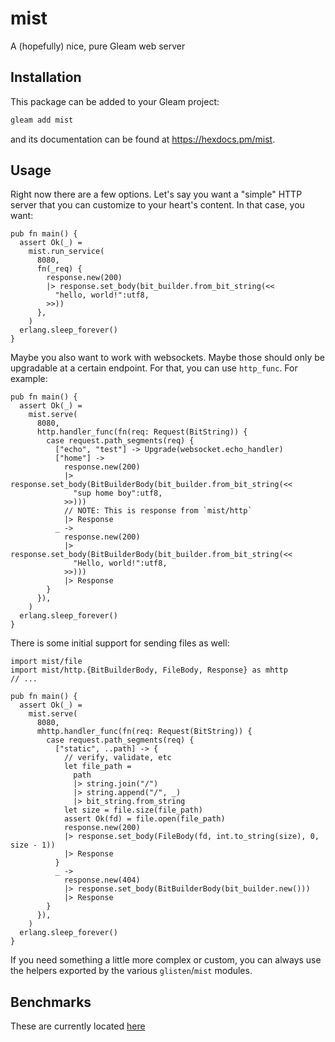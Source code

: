 # mist

A (hopefully) nice, pure Gleam web server

## Installation

This package can be added to your Gleam project:

```sh
gleam add mist
```

and its documentation can be found at <https://hexdocs.pm/mist>.

## Usage

Right now there are a few options.  Let's say you want a "simple" HTTP server
that you can customize to your heart's content.  In that case, you want:

```gleam
pub fn main() {
  assert Ok(_) =
    mist.run_service(
      8080,
      fn(_req) {
        response.new(200)
        |> response.set_body(bit_builder.from_bit_string(<<
          "hello, world!":utf8,
        >>))
      },
    )
  erlang.sleep_forever()
}
```

Maybe you also want to work with websockets.  Maybe those should only be
upgradable at a certain endpoint.  For that, you can use `http_func`.
For example:

```gleam
pub fn main() {
  assert Ok(_) =
    mist.serve(
      8080,
      http.handler_func(fn(req: Request(BitString)) {
        case request.path_segments(req) {
          ["echo", "test"] -> Upgrade(websocket.echo_handler)
          ["home"] ->
            response.new(200)
            |> response.set_body(BitBuilderBody(bit_builder.from_bit_string(<<
              "sup home boy":utf8,
            >>)))
            // NOTE: This is response from `mist/http`
            |> Response
          _ ->
            response.new(200)
            |> response.set_body(BitBuilderBody(bit_builder.from_bit_string(<<
              "Hello, world!":utf8,
            >>)))
            |> Response
        }
      }),
    )
  erlang.sleep_forever()
}
```

There is some initial support for sending files as well:

```gleam
import mist/file
import mist/http.{BitBuilderBody, FileBody, Response} as mhttp
// ...

pub fn main() {
  assert Ok(_) =
    mist.serve(
      8080,
      mhttp.handler_func(fn(req: Request(BitString)) {
        case request.path_segments(req) {
          ["static", ..path] -> {
            // verify, validate, etc
            let file_path =
              path
              |> string.join("/")
              |> string.append("/", _)
              |> bit_string.from_string
            let size = file.size(file_path)
            assert Ok(fd) = file.open(file_path)
            response.new(200)
            |> response.set_body(FileBody(fd, int.to_string(size), 0, size - 1))
            |> Response
          }
          _ ->
            response.new(404)
            |> response.set_body(BitBuilderBody(bit_builder.new()))
            |> Response
        }
      }),
    )
  erlang.sleep_forever()
}
```

If you need something a little more complex or custom, you can always use the
helpers exported by the various `glisten`/`mist` modules.

## Benchmarks

These are currently located [here](https://github.com/rawhat/http-benchmarks)
